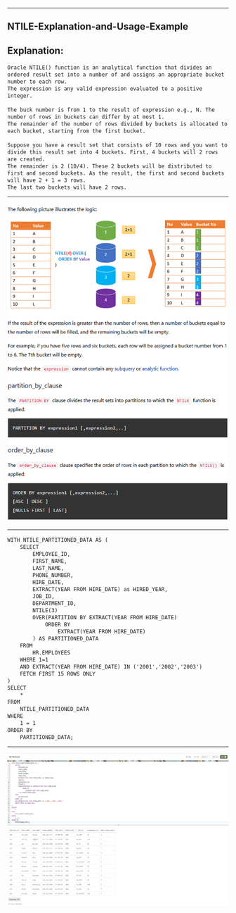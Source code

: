 --------------------------------------------------------------------------------
NTILE-Explanation-and-Usage-Example
--------------------------------------------------------------------------------

Explanation:
--------------------------------------------------------------------------------
    Oracle NTILE() function is an analytical function that divides an ordered result set into a number of and assigns an appropriate bucket number to each row.
    The expression is any valid expression evaluated to a positive integer.

    The buck number is from 1 to the result of expression e.g., N. The number of rows in buckets can differ by at most 1. 
    The remainder of the number of rows divided by buckets is allocated to each bucket, starting from the first bucket.

    Suppose you have a result set that consists of 10 rows and you want to divide this result set into 4 buckets. First, 4 buckets will 2 rows are created. 
    The remainder is 2 (10/4). These 2 buckets will be distributed to first and second buckets. As the result, the first and second buckets will have 2 + 1 = 3 rows. 
    The last two buckets will have 2 rows.

--------------------------------------------------------------------------------

![!](../../../../Assets/Oracle/NTILE-Explanation.PNG)

--------------------------------------------------------------------------------

    WITH NTILE_PARTITIONED_DATA AS (
        SELECT
            EMPLOYEE_ID,
            FIRST_NAME,
            LAST_NAME,
            PHONE_NUMBER,
            HIRE_DATE,
            EXTRACT(YEAR FROM HIRE_DATE) as HIRED_YEAR,
            JOB_ID,
            DEPARTMENT_ID,
            NTILE(3)
            OVER(PARTITION BY EXTRACT(YEAR FROM HIRE_DATE)
                ORDER BY
                    EXTRACT(YEAR FROM HIRE_DATE)
            ) AS PARTITIONED_DATA
        FROM
            HR.EMPLOYEES
        WHERE 1=1
        AND EXTRACT(YEAR FROM HIRE_DATE) IN ('2001','2002','2003')
        FETCH FIRST 15 ROWS ONLY
    )
    SELECT
        *
    FROM
        NTILE_PARTITIONED_DATA
    WHERE
        1 = 1
    ORDER BY
        PARTITIONED_DATA;

--------------------------------------------------------------------------------

![!](../../../../Assets/Oracle/NTILE-Explanation-and-Usage-Example.PNG)